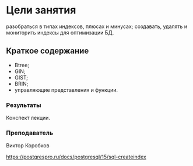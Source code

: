 # Цели занятия
разобраться в типах индексов, плюсах и минусах;
создавать, удалять и мониторить индексы для оптимизации БД.

## Краткое содержание
* Btree;
* GIN;
* GIST;
* BRIN;
* управляющие представления и функции.

### Результаты
Конспект лекции.

### Преподаватель
Виктор Коробков

https://postgrespro.ru/docs/postgresql/15/sql-createindex